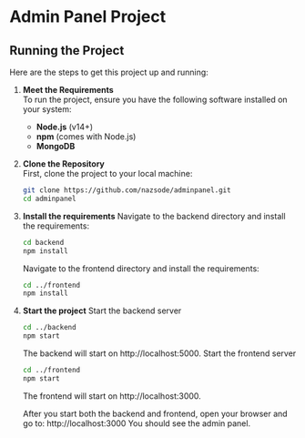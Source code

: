 # Admin Panel Project

## Running the Project

Here are the steps to get this project up and running:

1. **Meet the Requirements**  
   To run the project, ensure you have the following software installed on your system:
   - **Node.js** (v14+)
   - **npm** (comes with Node.js)
   - **MongoDB**

2. **Clone the Repository**  
   First, clone the project to your local machine:
   ```bash
   git clone https://github.com/nazsode/adminpanel.git
   cd adminpanel
   ```
3. **Install the requirements**
   Navigate to the backend directory and install the requirements:
   ```bash
   cd backend
   npm install
   ```
   Navigate to the frontend directory and install the requirements:
   ```bash
   cd ../frontend
   npm install
   ```
4. **Start the project**
   Start the backend server
   ```bash
   cd ../backend
   npm start
   ```
   The backend will start on http://localhost:5000.
   Start the frontend server
   ```bash
   cd ../frontend
   npm start
   ```
   The frontend will start on http://localhost:3000.

   After you start both the backend and frontend, open your browser and go to:
   http://localhost:3000
   You should see the admin panel.
